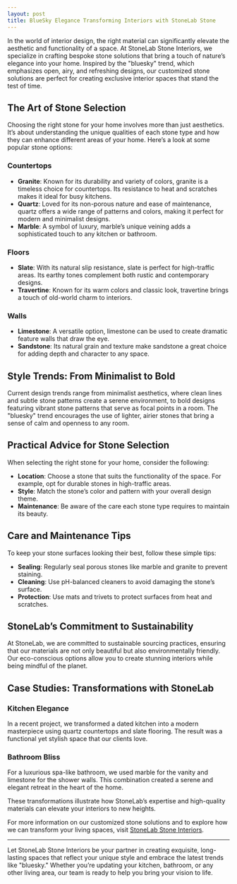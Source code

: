 ```yaml
---
layout: post
title: BlueSky Elegance Transforming Interiors with StoneLab Stone
---
```



In the world of interior design, the right material can significantly elevate the aesthetic and functionality of a space. At StoneLab Stone Interiors, we specialize in crafting bespoke stone solutions that bring a touch of nature’s elegance into your home. Inspired by the "bluesky" trend, which emphasizes open, airy, and refreshing designs, our customized stone solutions are perfect for creating exclusive interior spaces that stand the test of time. 

## The Art of Stone Selection

Choosing the right stone for your home involves more than just aesthetics. It’s about understanding the unique qualities of each stone type and how they can enhance different areas of your home. Here’s a look at some popular stone options:

### Countertops

- **Granite**: Known for its durability and variety of colors, granite is a timeless choice for countertops. Its resistance to heat and scratches makes it ideal for busy kitchens.
- **Quartz**: Loved for its non-porous nature and ease of maintenance, quartz offers a wide range of patterns and colors, making it perfect for modern and minimalist designs.
- **Marble**: A symbol of luxury, marble’s unique veining adds a sophisticated touch to any kitchen or bathroom.

### Floors

- **Slate**: With its natural slip resistance, slate is perfect for high-traffic areas. Its earthy tones complement both rustic and contemporary designs.
- **Travertine**: Known for its warm colors and classic look, travertine brings a touch of old-world charm to interiors.

### Walls

- **Limestone**: A versatile option, limestone can be used to create dramatic feature walls that draw the eye.
- **Sandstone**: Its natural grain and texture make sandstone a great choice for adding depth and character to any space.

## Style Trends: From Minimalist to Bold

Current design trends range from minimalist aesthetics, where clean lines and subtle stone patterns create a serene environment, to bold designs featuring vibrant stone patterns that serve as focal points in a room. The "bluesky" trend encourages the use of lighter, airier stones that bring a sense of calm and openness to any room.

## Practical Advice for Stone Selection

When selecting the right stone for your home, consider the following:

- **Location**: Choose a stone that suits the functionality of the space. For example, opt for durable stones in high-traffic areas.
- **Style**: Match the stone’s color and pattern with your overall design theme.
- **Maintenance**: Be aware of the care each stone type requires to maintain its beauty.

## Care and Maintenance Tips

To keep your stone surfaces looking their best, follow these simple tips:

- **Sealing**: Regularly seal porous stones like marble and granite to prevent staining.
- **Cleaning**: Use pH-balanced cleaners to avoid damaging the stone’s surface.
- **Protection**: Use mats and trivets to protect surfaces from heat and scratches.

## StoneLab’s Commitment to Sustainability

At StoneLab, we are committed to sustainable sourcing practices, ensuring that our materials are not only beautiful but also environmentally friendly. Our eco-conscious options allow you to create stunning interiors while being mindful of the planet.

## Case Studies: Transformations with StoneLab

### Kitchen Elegance

In a recent project, we transformed a dated kitchen into a modern masterpiece using quartz countertops and slate flooring. The result was a functional yet stylish space that our clients love.

### Bathroom Bliss

For a luxurious spa-like bathroom, we used marble for the vanity and limestone for the shower walls. This combination created a serene and elegant retreat in the heart of the home.

These transformations illustrate how StoneLab’s expertise and high-quality materials can elevate your interiors to new heights.

For more information on our customized stone solutions and to explore how we can transform your living spaces, visit [StoneLab Stone Interiors](https://stonelab.se).

---

Let StoneLab Stone Interiors be your partner in creating exquisite, long-lasting spaces that reflect your unique style and embrace the latest trends like "bluesky." Whether you’re updating your kitchen, bathroom, or any other living area, our team is ready to help you bring your vision to life.